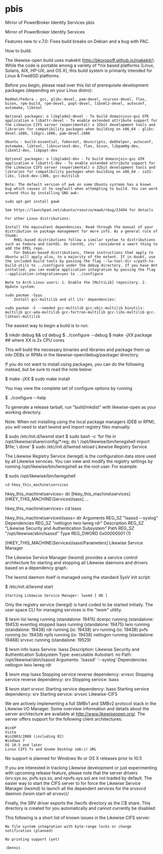 pbis
====

Mirror of PowerBroker Identity Services
pbis

Mirror of PowerBroker Identity Services

Features new to v.7.0:
Fixes build breaks on Debian and a bug with PAC.

How to build:

The likewise-open build uses makekit (http://bkoropoff.github.io/makekit/). While the code is portable among a variety of *nix based platforms (Linux, Solaris, AIX, HP-UX, and OS X), this build system is primarily intended for Linux & FreeBSD platforms.

Before you begin, please read over this list of prerequisite development packages (depending on your Linux distro):

    RedHat/Fedora - gcc, glibc-devel, pam-devel, ncurses-devel, flex, bison, rpm-build, rpm-devel, popt-devel, libxml2-devel, autoconf, automake, libtool

    Optional packages: o libglade2-devel - To build domainjoin-gui GTK application o libattr-devel - To enable extended attribute support for the Likewise CIFS server (experimental) o 32bit development tools and libraries for compatibility packages when building on x86_64 - glibc-devel.i686, libgcc.i686, pam-devel.i686

    Ubuntu - build-essential, fakeroot, devscripts, debhelper, autoconf, automake, libtool, libncurses5-dev, flex, bison, libpam0g-dev, libxml2-dev, libpopt-dev

    Optional packages: o libglade2-dev - To build domainjoin-gui GTK application o libattr1-dev - To enable extended attribute support for the Likewise CIFS server (experimental) o 32bit development tools and libraries for compatibility packages when building on x86_64 - ia32-libs, libc6-dev-i386, gcc-multilib

    Note: The default version of awk on some Ubuntu systems has a known bug which causes it to segfault when attempting to build. You can work around this by installing GNU awk:

    sudo apt-get install gawk

    See https://launchpad.net/ubuntu/+source/mawk/+bug/23494 for details

    For other Linux distributions:

    Install the equivalent dependencies. Read through the manual of your distribution on package management for more info. As a general rule of thumb:
        RHEL-based distributions follow a similar syntax to distributions such as Fedora and CentOS. On CentOS, its' considered a smart thing to add the EPEL repo.
        For Debian-based distributions, these instructions that apply to Ubuntu will apply also, to a majority of the extent. If in doubt, use the included build tools by passing the flag --lw-tool-dir =/path-to-build-utils to ../configure under the debug directory. If you have Ant installed, you can enable application integration by passing the flag --application-integration=yes to ../configure

    Note to Arch Linux users: 1. Enable the [MultiLib] repository. 2. Update system:

    sudo pacman -Syyu
        Install gcc-multilib and all its' dependencies:

    sudo pacman -S --needed gcc-multilib gcc-objc-multilib binutils-multilib gcc-ada-multilib gcc-fortran-multilib gcc-libs-multilib gcc-libtool-multilib

The easiest way to begin a build is to run:

$ mkdir debug && cd debug $ ../configure --debug $ make -jXX package ## where XX is 2x CPU cores

This will build the necessary binaries and libraries and package them up into DEBs or RPMs in the likewise-open/debug/package/ directory.

If you do not want to install using packages, you can do the following instead, but be sure to read the note below:

$ make -jXX $ sudo make install

You may view the complete set of configure options by running

$ ../configure --help

To generate a release tarball, run "build/mkdist" with likewise-open as your working directory.

Note: When not installing using the local package managers (DEB or RPM), you will need to start lwsmd and import registry files manually:

$ sudo /etc/init.d/lwsmd start $ sudo bash -c 'for file in /opt/likewise/share/config/*.reg; do \ /opt/likewise/bin/lwregshell import $file; \ done' $ sudo /etc/init.d/lwmsd reload
Likewise Registry Service

The Likewise Registry Service (lwregd) is the configuration data store used by all Likewise services. You can view and modify the registry settings by running /opt/likewise/bin/lwregshell as the root user. For example:

$ sudo /opt/likewise/bin/lwregshell

    cd hkey_this_machine\services

hkey_this_machine\services> dir [hkey_this_machine\services] [HKEY_THIS_MACHINE\Services\lsass] ...

hkey_this_machine\services> cd lsass

hkey_this_machine\services\lsass> dir Arguments REG_SZ "lsassd --syslog" Dependencies REG_SZ "netlogon lwio lwreg rdr" Description REG_SZ "Likewise Security and Authentication Subsystem" Path REG_SZ "/opt/likewise/sbin/lsassd" Type REG_DWORD 0x00000001 (1)

[HKEY_THIS_MACHINE\Services\lsass\Parameters]
Likewise Service Manager

The Likewise Service Manager (lwsmd) provides a service control architecture for starting and stopping all Likewise daemons and drivers based on a dependency graph.

The lwsmd daemon itself is managed using the standard SysV init script:

$ /etc/init.d/lwsmd start

    Starting Likewise Service Manager: lwsmd [ OK ]

Only the registry service (lwregd) is hard coded to be started initially. The user space CLI for managing services is the "lwsm" utility.

$ lwsm list lwreg running (standalone: 19415) dcerpc running (standalone: 19453) eventlog stopped lsass running (standalone: 19475) lwio running (standalone: 19438) rdr running (io: 19438) srv running (io: 19438) pvfs running (io: 19438) npfs running (io: 19438) netlogon running (standalone: 19468) srvsvc running (standalone: 19529)

$ lwsm info lsass Service: lsass Description: Likewise Security and Authentication Subsystem Type: executable Autostart: no Path: /opt/likewise/sbin/lsassd Arguments: 'lsassd' '--syslog' Dependencies: netlogon lwio lwreg rdr

$ lwsm stop lsass Stopping service reverse dependency: srvsvc Stopping service reverse dependency: srv Stopping service: lsass

$ lwsm start srvsvc Starting service dependency: lsass Starting service dependency: srv Starting service: srvsvc
Likewise-CIFS

We are actively implementing a full SMBv1 and SMBv2 protocol stack in the Likewise I/O Manager. Some overview information and details about the server architecture are available at http://www.likewiseopen.org/. The server offers support for the following client architectures:

    WinXP
    Vista
    Win2003/2008 (including R2)
    Windows 7
    OS 10.5 and later
    Linux CIFS fs and Gnome Desktop smb:// URL

No support is planned for Windows 9x or OS X releases prior to 10.5

If you are interested in tracking Likewise development or just experimenting with upcoming release feature, please note that the server drivers (srv.sys.so, pvfs.sys.so, and npvfs.sys.so) are not loaded by default. The easier way to start the CIFS server to for force the Likewise Service Manager (lwsmd) to launch all the dependent services for the srvsvcd daemon (lwsm start-all srvsvc)/

Finally, the SRV driver exports the /lwcifs directory as the C$ share. This directory is created for you automatically and cannot currently be disabled.

This following is a short list of known issues in the Likewise CIFS server:

    No file system integration with byte-range locks or change notification (planned)

    No printing support (yet)

    -Dennis
